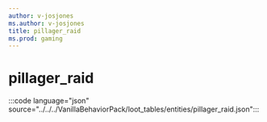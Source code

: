 ```yaml
---
author: v-josjones
ms.author: v-josjones
title: pillager_raid
ms.prod: gaming
---
```


# pillager_raid

:::code language="json" source="../../../VanillaBehaviorPack/loot_tables/entities/pillager_raid.json":::